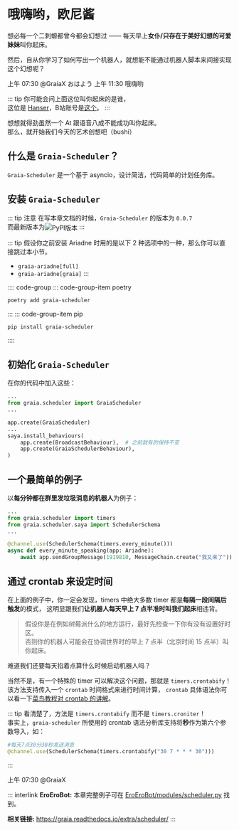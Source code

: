 # 哦嗨哟，欧尼酱

想必每一个二刺螈都曾今都会幻想过 —— 每天早上**女仆/只存在于美好幻想的可爱妹妹**叫你起床。

然后，自从你学习了如何写出一个机器人，就想能不能通过机器人脚本来间接实现这个幻想呢？

<VolumeBar front_word="懂得都懂"></VolumeBar>

<ChatWindow title="Graia Framework Community">
  <ChatToast>上午 07:30</ChatToast>
  <ChatMsg name="Hanser" avatar="/avatar/hanser.webp"><a style="text-decoration: none">@GraiaX</a> おはよう</ChatMsg>
  <ChatVoice name="Hanser" avatar="/avatar/hanser.webp" audio="/voices/欧尼酱快起床.mp3"></ChatVoice>
  <ChatToast>上午 11:30</ChatToast>
  <ChatMsg name="GraiaX" onright>哦嗨哟</ChatMsg>
</ChatWindow>

::: tip
你可能会问上面这位叫你起床的是谁，  
这位是 [Hanser](https://zh.moegirl.org.cn/Hanser)，B站账号是[这个](https://space.bilibili.com/11073)。
:::

想想就得劲<Curtain>虽然一个 At 跟语音八成不能成功叫你起床</Curtain>。  
那么，就开始我们今天的艺术创想吧（bushi）

## 什么是 `Graia-Scheduler`？

`Graia-Scheduler` 是一个基于 asyncio，设计简洁，代码简单的计划任务库。

## 安装 `Graia-Scheduler`

::: tip 注意
在写本章文档的时候，`Graia-Scheduler` 的版本为 `0.0.7`  
而最新版本为<img src="https://img.shields.io/pypi/v/graia-scheduler?color=2970b6&amp;style=for-the-badge" alt="PyPI版本" style="vertical-align: middle">
:::

::: tip
假设你之前安装 Ariadne 时用的是以下 2 种选项中的一种，那么你可以直接跳过本小节。

- `graia-ariadne[full]`
- `graia-ariadne[graia]`
:::

:::: code-group
::: code-group-item poetry

```bash
poetry add graia-scheduler
```

:::
::: code-group-item pip

```bash
pip install graia-scheduler
```

::::

## 初始化 `Graia-Scheduler`

在你的代码中加入这些：

```python
...
from graia.scheduler import GraiaScheduler
...

app.create(GraiaScheduler)
...
saya.install_behaviours(
    app.create(BroadcastBehaviour),  # 之前就有的保持不变
    app.create(GraiaSchedulerBehaviour),
)
```

## 一个最简单的例子

以**每分钟都在群里发垃圾消息的机器人**为例子：

```python
...
from graia.scheduler import timers
from graia.scheduler.saya import SchedulerSchema
...

@channel.use(SchedulerSchema(timers.every_minute()))
async def every_minute_speaking(app: Ariadne):
    await app.sendGroupMessage(1919810, MessageChain.create("我又来了"))
```

## 通过 crontab 来设定时间

在上面的例子中，你一定会发现，timers 中绝大多数 timer 都是**每隔一段间隔后触发**的模式，
这明显跟我们**让机器人每天早上 7 点半准时叫我们起床**相违背。

> 假设你是在例如树莓派什么的地方运行，最好先检查一下你有没有设置好时区。  
> 否则你的机器人可能会在协调世界时的早上 7 点半（北京时间 15 点半）叫你起床。

难道我们还要每天掐着点算什么时候启动机器人吗？

当然不是，有一个特殊的 timer 可以解决这个问题，那就是 `timers.crontabify`！
该方法支持传入一个 `crontab` 时间格式来进行时间计算，
`crontab` 具体语法你可以看一下[菜鸟教程对 crontab 的讲解](https://www.runoob.com/linux/linux-comm-crontab.html)。

::: tip
看清楚了，方法是 `timers.crontabify` 而不是 `timers.croniter`！  
事实上，`graia-scheduler` 所使用的 crontab 语法分析库支持将**秒**作为第六个参数导入，如：

```python
#每天7点30分30秒发送消息
@channel.use(SchedulerSchema(timers.crontabify("30 7 * * * 30")))
```

:::

<ChatWindow title="Graia Framework Community">
  <ChatToast>上午 07:30</ChatToast>
  <ChatMsg name="Hanser" avatar="/avatar/hanser.webp"><a style="text-decoration: none">@GraiaX</a></ChatMsg>
  <ChatVoice name="Hanser" avatar="/avatar/hanser.webp" audio="/voices/起床搬砖辣.mp3"></ChatVoice>
</ChatWindow>

::: interlink
**EroEroBot:** 本章完整例子可在 [EroEroBot/modules/scheduler.py](https://github.com/GraiaCommunity/EroEroBot/blob/master/modules/scheduler.py) 找到。

**相关链接:** <https://graia.readthedocs.io/extra/scheduler/>
:::
